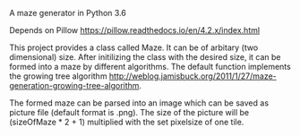 A maze generator in Python 3.6 

Depends on Pillow https://pillow.readthedocs.io/en/4.2.x/index.html

This project provides a class called Maze. It can be of arbitary (two dimensional) size. 
After initilizing the class with the desired size, it can be formed into a maze by different algorithms. The default function 
implements the growing tree algorithm http://weblog.jamisbuck.org/2011/1/27/maze-generation-growing-tree-algorithm.

The formed maze can be parsed into an image which can be saved as picture file (default format is .png). The size of the 
picture will be (sizeOfMaze * 2 + 1) multiplied with the set pixelsize of one tile.
